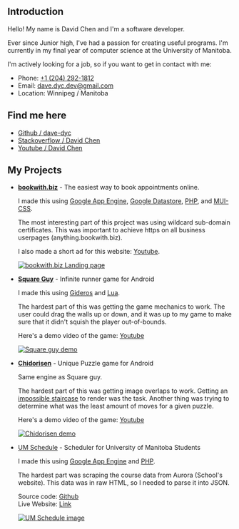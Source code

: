 ## Introduction

Hello! My name is David Chen and I'm a software developer.

Ever since Junior high, I've had a passion for creating useful programs. I'm currently in my final year of computer science at the University of Manitoba.

I'm actively looking for a job, so if you want to get in contact with me:

- Phone: [+1 (204) 292-1812](tel:12042921812)
- Email: [dave.dyc.dev@gmail.com](mailto:dave.dyc.dev@gmail.com)
- Location: Winnipeg / Manitoba

## Find me here

- [Github / dave-dyc](https://github.com/dave-dyc)
- [Stackoverflow / David Chen](https://stackoverflow.com/users/2344142/david-chen)
- [Youtube / David Chen](https://www.youtube.com/channel/UCAK3VCo78xmofxQWhqu2kHw)

## My Projects

- **[bookwith.biz](https://www.bookwith.biz/)** - The easiest way to book appointments online.

    I made this using [Google App Engine](https://cloud.google.com/appengine/), [Google Datastore](https://cloud.google.com/datastore/), [PHP](http://www.php.net/), and [MUI-CSS](https://www.muicss.com/).

    The most interesting part of this project was using wildcard sub-domain certificates. This was important to achieve https on all business userpages (anything.bookwith.biz).

    I also made a short ad for this website: [Youtube](https://www.youtube.com/watch?v=up2IJEJ2pqs).

    [![bookwith.biz Landing page](https://i.imgur.com/34LeY1W.png)](https://www.bookwith.biz/)

- **[Square Guy](https://play.google.com/store/apps/details?id=com.kemine.vironn)** - Infinite runner game for Android

    I made this using [Gideros](http://giderosmobile.com/) and [Lua](https://www.lua.org/).

    The hardest part of this was getting the game mechanics to work. The user could drag the walls up or down, and it was up to my game to make sure that it didn't squish the player out-of-bounds.

    Here's a demo video of the game: [Youtube](https://www.youtube.com/watch?v=kd2Mz23laq8)

    [![Square guy demo](https://i.imgur.com/lfVBfct.jpg)](https://www.youtube.com/watch?v=kd2Mz23laq8)


- **[Chidorisen](https://play.google.com/store/apps/details?id=com.kemine.chidorisen)** - Unique Puzzle game for Android

    Same engine as Square guy.

    The hardest part of this was getting image overlaps to work. Getting an [impossible staircase](https://i.imgur.com/5ieFQRF.jpg) to render was the task. Another thing was trying to determine what was the least amount of moves for a given puzzle.

    Here's a demo video of the game: [Youtube](https://www.youtube.com/watch?v=eHnopa8gYpg)

    [![Chidorisen demo](https://i.imgur.com/R34N4yV.png)](https://www.youtube.com/watch?v=eHnopa8gYpg)

- [UM Schedule](https://um-schedule.appspot.com/fall) - Scheduler for University of Manitoba Students

    I made this using [Google App Engine](https://cloud.google.com/appengine/) and [PHP](http://www.php.net/).

    The hardest part was scraping the course data from Aurora (School's website). This data was in raw HTML, so I needed to parse it into JSON.

    Source code: [Github](https://github.com/dave-dyc/um-schedule)  
    Live Website: [Link](https://um-schedule.appspot.com/fall)

    [![UM Schedule image](https://i.imgur.com/uk8X8Cw.png)](https://um-schedule.appspot.com/fall)
